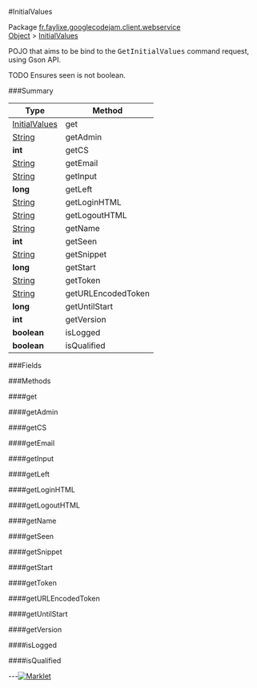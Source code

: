#InitialValues

Package [fr.faylixe.googlecodejam.client.webservice](https://github.com/Faylixe/googlecodejam-client/blob/master/fr/faylixe/googlecodejam/client/webservice)<br>
[Object]() > [InitialValues](https://github.com/Faylixe/googlecodejam-client/blob/master/javadoc/fr/faylixe/googlecodejam/client/webservice/InitialValues.md)

<p>POJO that aims to be bind to the <tt>GetInitialValues</tt>
 command request, using Gson API.</p>
 
 TODO Ensures seen is not boolean.

###Summary


| Type | Method |
| --- | --- |
| [InitialValues](https://github.com/Faylixe/googlecodejam-client/blob/master/javadoc/fr/faylixe/googlecodejam/client/webservice/InitialValues.md) | get |
| [String]() | getAdmin |
| **int** | getCS |
| [String]() | getEmail |
| [String]() | getInput |
| **long** | getLeft |
| [String]() | getLoginHTML |
| [String]() | getLogoutHTML |
| [String]() | getName |
| **int** | getSeen |
| [String]() | getSnippet |
| **long** | getStart |
| [String]() | getToken |
| [String]() | getURLEncodedToken |
| **long** | getUntilStart |
| **int** | getVersion |
| **boolean** | isLogged |
| **boolean** | isQualified |

###Fields


###Methods

####get


####getAdmin


####getCS


####getEmail


####getInput


####getLeft


####getLoginHTML


####getLogoutHTML


####getName


####getSeen


####getSnippet


####getStart


####getToken


####getURLEncodedToken


####getUntilStart


####getVersion


####isLogged


####isQualified


---[![Marklet](https://img.shields.io/badge/Generated%20by-Marklet-green.svg)](https://github.com/Faylixe/marklet)